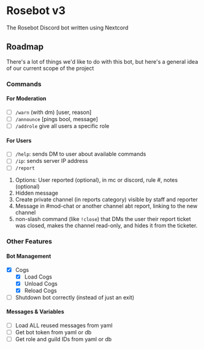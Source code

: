 # Rosebot v3
The Rosebot Discord bot written using Nextcord

## Roadmap
There's a lot of things we'd like to do with this bot, but here's a general idea of our current scope of the project

### Commands
#### For Moderation
- [ ] `/warn` (with dm) [user, reason]
- [ ] `/announce` [pings bool, message]
- [ ] `/addrole` give all users a specific role

#### For Users
- [ ] `/help`: sends DM to user about available commands
- [ ] `/ip`: sends server IP address
- [ ]  `/report `
  1. Options: User reported (optional), in mc or discord, rule #, notes (optional)
  1. Hidden message 
  1. Create private channel (in reports category) visible by staff and reporter
  1. Message in #mod-chat or another channel abt report, linking to the new channel
  1. non-slash command (like `!close`) that DMs the user their report ticket was closed, makes the channel read-only, and hides it from the ticketer.
   

### Other Features
#### Bot Management
- [x] Cogs
  - [x] Load Cogs
  - [x] Unload Cogs
  - [x] Reload Cogs
- [ ] Shutdown bot correctly (instead of just an exit)

#### Messages & Variables
- [ ] Load ALL reused messages from yaml
- [ ] Get bot token from yaml or db
- [ ] Get role and guild IDs from yaml or db